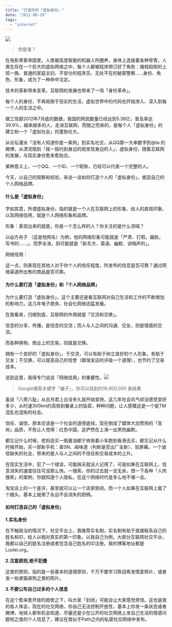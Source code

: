 ```yaml
---
title: "打造你的「虚拟身份」"
date: "2012-08-20"
tags: 
  - "internet"
---
```


![](https://static.is26.com/wp-image/2012/08/peronal-air-brand.jpg)

> 你是谁？

在电影黑客帝国里，人类被高度智能的机器人所圈养，身体上连接着各种导管，人类生存在一个巨大的虚拟网络之中，每个人都被程序预订好了角色：循规蹈矩的上班一族、普通的家庭主妇、不安分的程序员、无处不在的秘密警察……身份、角色、形象，成为了一种命中注定。

技术的革新带来变革，互联网的发展也带来了一场「身份革命」。

每个人的身份，不再局限于现实的生活，虚拟世界中的代码也开始渗入、深入到每一个人的生活之中。

据工信部2012年7月底的数据，我国的网民数量已经达到5.38亿，普及率达39.9%，越来越多的人，走进互联网，而随之而来的，是每个人「虚拟身份」的建立和一个「虚拟社会」的蓬勃壮大。

从论坛灌水「没有人知道你是一条狗」到实名社交，从QQ那一大串数字到@ta 的微博，从漂流瓶到「摇一摇约到身边的炮发现身边的人」，虚拟身份，随着互联网的发展，与现实身份愈来愈贴合。

某种意义上，一个QQ、一个ID、一个昵称，已经可以代表一个完整的人。

今天，以自己的观察和经验，来谈一谈如何打造个人的「虚拟身份」，塑造自己的个人网络品牌。

#### 什么是「虚拟身份」

字如其意，所谓虚拟身份，指的就是一个人在互联网上的形象、给人的直观印象、以及网络信用，就是个人网络形象和品牌。

形象：表现出来的就是，你是一个怎么样的人？你关注的是什么领域？

以@方舟子 （这是他网名）为例，他的网络形象可能就是「严肃、打假，偏执，写书的……」，而罗永浩，则可能就是「新东方、英语、幽默、讲相声的」。

网络信用：

这一点，则表现在其他人对于你个人的信任程度，所发布的信息是否可靠？通过网络渠道所出售的商品是否可靠。

#### 为什么要打造「虚拟身份」和「个人网络品牌」

为什么要打造「虚拟身份」，这个主要还是看互联网对自己生活和工作的不断增加的影响力，这几年电子商务、社会化网络迅猛发展。

在我看来，归根到底，互联网的作用就是「交流和交换」。

信息的分享、传播，是信息的交流；而人与人之间的沟通、交友，则是情感的交流。

而各种换物、商业上的交易，则就是交换。

拥有一个良好的「虚拟身份」，于交流，可以有助于树立良好的个人形象，有助于交友；于交换，可以提高自己的信誉（跟淘宝店的评级一个道理），也节约了交易成本。

说到这里，我得专门说说「网络信用」的重要性。![](https://static.is26.com/wp-image/2012/08/Trust.jpg)

> Google搜索关键字「骗子」，你可以找到约19,900,000 条结果

虽说「八荣八耻」从古月君上台没多久就开始宣扬，这几年社会风气却没感觉变好多少，从时速300km的高铁到餐桌上的饭菜，种种问题，让人感慨这是一个挺TM混乱也混账的社会。

信任、诚信，原本应该是一个社会的道德底线，现在倒成了媒体大加赞扬的「高尚」品质，不免让人觉得：红色中国，这俨然在上演一出黑色幽默。

都忘记什么时候，老妈连买一瓶酱油都宁肯拖着小车跑到香港去买，都忘记从什么时候开始，买一部新手机：查SN、闻味道（判断是否出厂全新）、验屏幕。一个诚信缺失的社会，带来的是人与人之间的不信任和交易成本的上升。

在现实生活中，犯了一个错误，可能隔天就没人记得了，可是如果在互联网上，信息消失的速度往往可没那么快。一搜索，你的过去就一览无余，想一下各种「人肉搜索」的案例，你就知道个人隐私，在这个网络时代是多么地不堪一击。

淘宝店上的一个差评，甚至就可以让一个店家倒闭，而一个人如果在互联网上栽了个跟头，基本上就用了永远不会消失的把柄。

#### 如何打造自己的「虚拟身份」

**1.实名身份**

在不触政治的情况下，社交平台上，我推荐实名制，实名制有助于直接联系自己的姓名和ID，给人以相对真实的第一印象。以我自己为例，大部分互联网社交平台，我都以自己的姓名注册或者包含自己姓名的ID注册。我的博客地址都是Luolei.org。

**2.注意原则,绝不犯傻**

这里的原则，指的是一些基本的道德原则，千万不要学习陈冠希发情爱照片，或者发一些虐猫虐狗之类的照片。

**3.不要公布自己过多的个人信息**

在这个愈来愈开放的趋势之下，叫大家「封闭」可能会让大家感觉奇怪。这也是我的各人体会，现在的社交网络，你自己无法控制开放性，基本上你发一条状态或者微博，地球人都有机会知道，尽量还是少在公开的社交网络上发自己生活的情感问题啦之类的个人信息了，建议在类似于Path之内的私密社交网络中发布。
